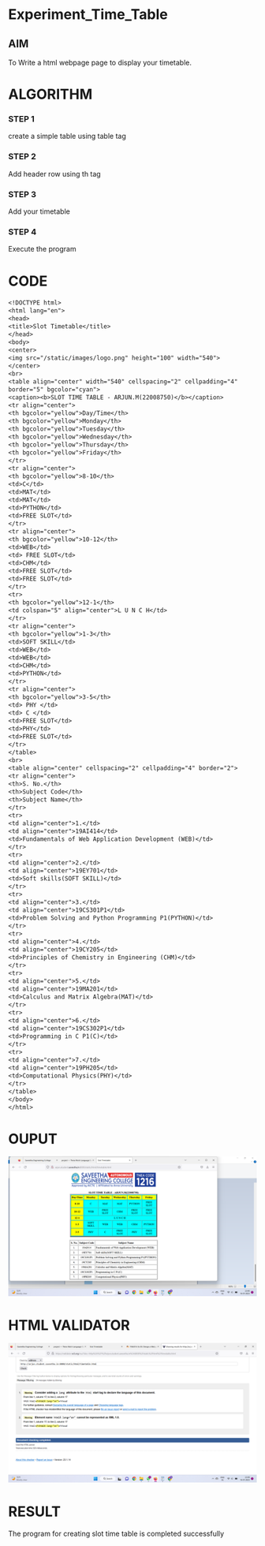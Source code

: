 # Experiment_Time_Table

## AIM
To Write a html webpage page to display your timetable.

# ALGORITHM
### STEP 1
create a simple table using table tag

### STEP 2
Add header row using th tag

### STEP 3
Add your timetable

### STEP 4
Execute the program

# CODE
```
<!DOCTYPE html>
<html lang="en">
<head>
<title>Slot Timetable</title>
</head>
<body>
<center>
<img src="/static/images/logo.png" height="100" width="540">
</center>
<br>
<table align="center" width="540" cellspacing="2" cellpadding="4" border="5" bgcolor="cyan">
<caption><b>SLOT TIME TABLE - ARJUN.M(22008750)</b></caption>
<tr align="center">
<th bgcolor="yellow">Day/Time</th>
<th bgcolor="yellow">Monday</th>
<th bgcolor="yellow">Tuesday</th>
<th bgcolor="yellow">Wednesday</th>
<th bgcolor="yellow">Thursday</th>
<th bgcolor="yellow">Friday</th>
</tr>
<tr align="center">
<th bgcolor="yellow">8-10</th>
<td>C</td>
<td>MAT</td>
<td>MAT</td>
<td>PYTHON</td>
<td>FREE SLOT</td>
</tr>
<tr align="center">
<th bgcolor="yellow">10-12</th>
<td>WEB</td>
<td> FREE SLOT</td>
<td>CHM</td>
<td>FREE SLOT</td>
<td>FREE SLOT</td>
</tr>
<tr>
<th bgcolor="yellow">12-1</th>
<td colspan="5" align="center">L U N C H</td>
</tr>
<tr align="center">
<th bgcolor="yellow">1-3</th>
<td>SOFT SKILL</td>
<td>WEB</td>
<td>WEB</td>
<td>CHM</td>
<td>PYTHON</td>
</tr>
<tr align="center">
<th bgcolor="yellow">3-5</th>
<td> PHY </td>
<td> C </td>
<td>FREE SLOT</td>
<td>PHY</td>
<td>FREE SLOT</td>
</tr>
</table>
<br>
<table align="center" cellspacing="2" cellpadding="4" border="2">
<tr align="center">
<th>S. No.</th>
<th>Subject Code</th>
<th>Subject Name</th>
</tr>
<tr>
<td align="center">1.</td>
<td align="center">19AI414</td>
<td>Fundamentals of Web Application Development (WEB)</td>
</tr>
<tr>
<td align="center">2.</td>
<td align="center">19EY701</td>
<td>Soft skills(SOFT SKILL)</td>
</tr>
<tr>
<td align="center">3.</td>
<td align="center">19CS301P1</td>
<td>Problem Solving and Python Programming P1(PYTHON)</td>
</tr>
<tr>
<td align="center">4.</td>
<td align="center">19CY205</td>
<td>Principles of Chemistry in Engineering (CHM)</td>
</tr>
<tr>
<td align="center">5.</td>
<td align="center">19MA201</td>
<td>Calculus and Matrix Algebra(MAT)</td>
</tr>
<tr>
<td align="center">6.</td>
<td align="center">19CS302P1</td>
<td>Programming in C P1(C)</td>
</tr>
<tr>
<td align="center">7.</td>
<td align="center">19PH205</td>
<td>Computational Physics(PHY)</td>
</tr>
</table>
</body>
</html>
```

# OUPUT
![OUTPUT](mypro/static/images/out.png)

# HTML VALIDATOR
![HTML VALIDATOR](mypro/static/images/valid.png)

# RESULT
The program for creating slot time table is completed successfully
